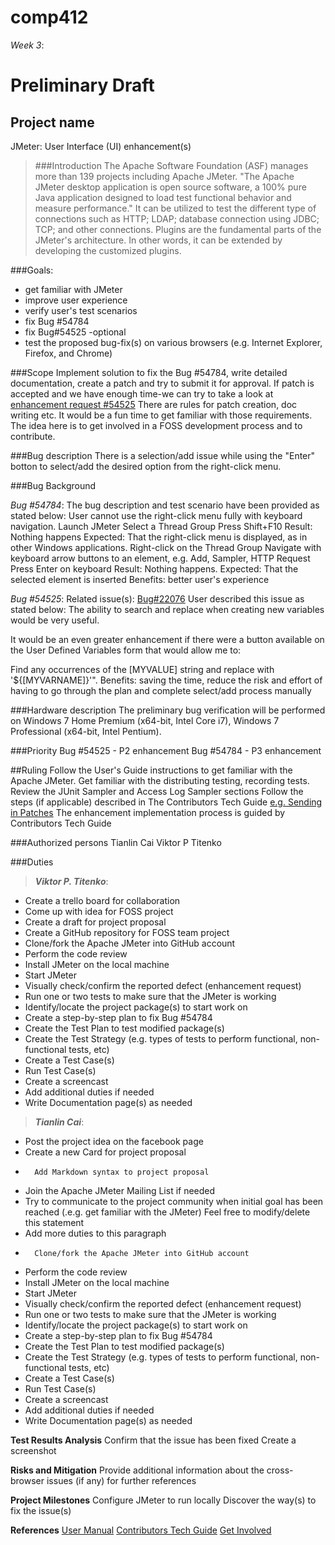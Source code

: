 comp412
=======================
*Week 3*:

Preliminary Draft
======================
Project name
-----------------
JMeter: User Interface (UI) enhancement(s)

>###Introduction
The Apache Software Foundation (ASF) manages more than 139 projects including Apache JMeter. "The Apache JMeter desktop application is open source software, a 100% pure Java application designed to load test functional behavior and measure performance." It can be utilized to test the different type of connections such as HTTP; LDAP; database connection using JDBC; TCP; and other connections. Plugins are the fundamental parts of the JMeter's architecture. In other words, it can be extended by developing the customized plugins.

###Goals:
 - get familiar with JMeter
- improve user experience
- verify user's test scenarios
- fix Bug #54784
- fix Bug#54525 -optional
- test the proposed bug-fix(s) on various browsers (e.g. Internet Explorer, Firefox, and Chrome)

###Scope
Implement solution to fix the Bug #54784, write detailed documentation, create a patch and try to submit it for approval.
If patch is accepted and we have enough time-we can try to take a look at [enhancement request #54525](https://issues.apache.org/bugzilla/show_bug.cgi?id=54525)
There are rules for patch creation, doc writing etc. It would be a fun time to get familiar with those requirements. The idea here is to get involved in a FOSS development process and to contribute.

###Bug description
There is a selection/add issue while using the "Enter" botton to select/add the desired option from the right-click menu.

###Bug Background

*Bug #54784*:
The bug description and test scenario have been provided as stated below: User cannot use the right-click menu fully with keyboard navigation.
    Launch JMeter
    Select a Thread Group
    Press Shift+F10
Result: Nothing happens
Expected: That the right-click menu is displayed, as in other Windows applications.
    Right-click on the Thread Group
    Navigate with keyboard arrow buttons to an element, e.g. Add, Sampler, HTTP Request
    Press Enter on keyboard
Result: Nothing happens.
Expected: That the selected element is inserted
Benefits: better user's experience

*Bug #54525*:
          Related issue(s): [Bug#22076](https://issues.apache.org/bugzilla/show_bug.cgi?id=22076)
User described this issue as stated below:
The ability to search and replace when creating new variables would be very useful. 

It would be an even greater enhancement if there were a button available on the User Defined Variables form that would allow me to:

Find any occurrences of the [MYVALUE] string and replace with '${[MYVARNAME]}'".
Benefits: saving the time, reduce the risk and effort of having to go through the plan and complete select/add process manually

###Hardware description
The preliminary bug verification will be performed on Windows 7 Home Premium (x64-bit, Intel Core i7), Windows 7 Professional (x64-bit, Intel Pentium).

###Priority
Bug #54525 - P2 enhancement
Bug #54784 - P3 enhancement

##Ruling
Follow the User's Guide instructions to get familiar with the Apache JMeter.
Get familiar with the distributing testing, recording tests.
Review the JUnit Sampler and Access Log Sampler sections
Follow the steps (if applicable) described in The Contributors Tech Guide [e.g. Sending in Patches](https://www.apache.org/dev/contributors) 
The enhancement implementation process is guided by Contributors Tech Guide 

###Authorized persons
Tianlin Cai
Viktor P Titenko

###Duties
>***Viktor P. Titenko***:
-	Create a trello board for collaboration
-	Come up with idea for FOSS project
-	Create a draft for project proposal 
-	Create a GitHub repository for FOSS team project
-	Clone/fork the Apache JMeter into GitHub account
-	Perform the code review
-	Install JMeter on the local machine
-	Start JMeter
-	Visually check/confirm the reported defect (enhancement request)
-	Run one or two tests to make sure that the JMeter is working
-	Identify/locate the project package(s) to start work on
-	Create a step-by-step plan to fix Bug #54784 
-	Create the Test Plan to test modified package(s)
-	Create the Test Strategy (e.g. types of tests to perform functional, non-functional tests, etc)
-	Create a Test Case(s)
-	Run Test Case(s)
-	Create a screencast
-	Add additional duties if needed
-	Write Documentation page(s) as needed

>***Tianlin Cai***:
-	Post the project idea on the facebook page
-	Create a new Card for project proposal
-       Add Markdown syntax to project proposal
-	Join the Apache JMeter Mailing List if needed
-	Try to communicate to the project community when initial goal has been reached (.e.g. get familiar with the JMeter)  Feel free to modify/delete this statement 
-	Add more duties to this paragraph
-       Clone/fork the Apache JMeter into GitHub account
-	Perform the code review
-	Install JMeter on the local machine
-	Start JMeter
-	Visually check/confirm the reported defect (enhancement request)
-	Run one or two tests to make sure that the JMeter is working
-	Identify/locate the project package(s) to start work on
-	Create a step-by-step plan to fix Bug #54784 
-	Create the Test Plan to test modified package(s)
-	Create the Test Strategy (e.g. types of tests to perform functional, non-functional tests, etc)
-	Create a Test Case(s)
-	Run Test Case(s)
-	Create a screencast
-	Add additional duties if needed
-	Write Documentation page(s) as needed

**Test Results Analysis**
Confirm that the issue has been fixed
Create a screenshot

**Risks and Mitigation**
Provide additional information about the cross-browser issues (if any) for further references

**Project Milestones**
Configure JMeter to run locally
Discover the way(s) to fix the issue(s)

**References**
[User Manual](https://jmeter.apache.org/usermanual/)
[Contributors Tech Guide](https://www.apache.org/dev/contributors)
[Get Involved](https://www.apache.org/foundation/getinvolved.html)

